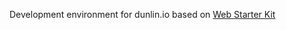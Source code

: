 Development environment for dunlin.io based on [Web Starter Kit](https://github.com/google/web-starter-kit)
